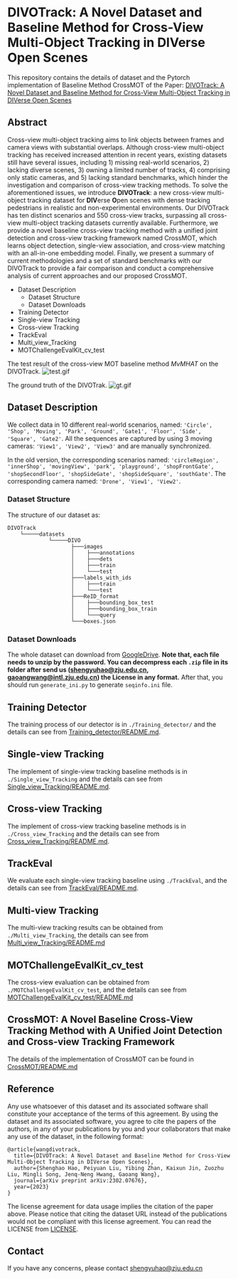 # DIVOTrack: A Novel Dataset and Baseline Method for Cross-View Multi-Object Tracking in DIVerse Open Scenes

This repository contains the details of dataset and the Pytorch implementation of Baseline Method CrossMOT of the Paper:
[DIVOTrack: A Novel Dataset and Baseline Method for Cross-View Multi-Object Tracking in DIVerse Open Scenes](https://arxiv.org/abs/2302.07676)


## Abstract
Cross-view multi-object tracking aims to link objects between frames and camera views with substantial overlaps. Although cross-view multi-object tracking has received increased attention in recent years, existing datasets still have several issues, including 1) missing real-world scenarios, 2) lacking diverse scenes, 3) owning a limited number of tracks, 4) comprising only static cameras, and 5) lacking standard benchmarks, which hinder the investigation and comparison of cross-view tracking methods. To solve the aforementioned issues, we introduce **DIVOTrack**: a new cross-view multi-object tracking dataset for **DIV**erse **O**pen scenes with dense tracking pedestrians in realistic and non-experimental environments. Our DIVOTrack has ten distinct scenarios and 550 cross-view tracks, surpassing all cross-view multi-object tracking datasets currently available. Furthermore, we provide a novel baseline cross-view tracking method with a unified joint detection and cross-view tracking framework named CrossMOT, which learns object detection, single-view association, and cross-view matching with an all-in-one embedding model. Finally, we present a summary of current methodologies and a set of standard benchmarks with our DIVOTrack to provide a fair comparison and conduct a comprehensive analysis of current approaches and our proposed CrossMOT.


- Dataset Description
  - Dataset Structure
  - Dataset Downloads
- Training Detector
- Single-view Tracking
- Cross-view Tracking
- TrackEval
- Multi_view_Tracking
- MOTChallengeEvalKit_cv_test


The test result of the cross-view MOT baseline method *MvMHAT* on the DIVOTrack. 
![test.gif](asset/test.gif)

The ground truth of the DIVOTrak.
![gt.gif](asset/gt.gif)

## Dataset Description
We collect data in 10 different real-world scenarios, named: `'Circle', 'Shop', 'Moving', 'Park', 'Ground', 'Gate1', 'Floor', 'Side', 'Square', 'Gate2'`. All
the sequences are captured by using 3 moving cameras: `'View1', 'View2', 'View3'` and are manually synchronized. 

In the old version, the corresponding scenarios named: `'circleRegion', 'innerShop', 'movingView', 'park', 'playground', 'shopFrontGate', 'shopSecondFloor', 'shopSideGate', 'shopSideSquare', 'southGate'`. The corresponding camera named: `'Drone', 'View1', 'View2'`.

### Dataset Structure
The structure of our dataset as:
```
DIVOTrack
    └─────datasets
             └─────DIVO
                    ├───images
                    │    ├───annotations
                    │    ├───dets
                    │    ├───train
                    │    └───test
                    ├───labels_with_ids
                    │    ├───train
                    │    └───test
                    ├───ReID_format
                    │    ├───bounding_box_test
                    │    ├───bounding_box_train
                    │    └───query
                    └───boxes.json

```
### Dataset Downloads
The whole dataset can download from [GoogleDrive](https://drive.google.com/drive/folders/1RCk95TdFv3Tt7gVuyxJasiHG1IPE6jkX?usp=sharing). **Note that, each file needs to unzip by the password. You can decompress each `.zip` file in its folder after send us (shengyuhao@zju.edu.cn, gaoangwang@intl.zju.edu.cn) the License in any format.** After that, you should run `generate_ini.py` to generate `seqinfo.ini` file. 

## Training Detector
The training process of our detector is in `./Training_detector/` and the details can see from  [Training_detector/README.md](https://github.com/shengyuhao/DIVOTrack/tree/main/Training_Detector#readme).
## Single-view Tracking
The implement of single-view tracking baseline methods is in `./Single_view_Tracking` and the details can see from [Single_view_Tracking/README.md](https://github.com/shengyuhao/DIVOTrack/tree/main/Single_view_Tracking#readme).
## Cross-view Tracking
The implement of cross-view tracking baseline methods is in ```./Cross_view_Tracking``` and the details can see from [Cross_view_Tracking/README.md](https://github.com/shengyuhao/DIVOTrack/tree/main/Cross_view_Tracking#readme).
## TrackEval
We evaluate each single-view tracking baseline using `./TrackEval`, and the details can see from [TrackEval/README.md](https://github.com/shengyuhao/DIVOTrack/tree/main/TrackEval#readme).
## Multi-view Tracking
The multi-view tracking results can be obtained from `./Multi_view_Tracking`, the details can see from [Multi_view_Tracking/README.md](https://github.com/shengyuhao/DIVOTrack/tree/main/Multi_view_Tracking#readme)
## MOTChallengeEvalKit_cv_test
The cross-view evaluation can be obtained from `./MOTChallengeEvalKit_cv_test`, and the details can see from [MOTChallengeEvalKit_cv_test/README.md](https://github.com/shengyuhao/DIVOTrack/tree/main/MOTChallengeEvalKit_cv_test#readme)

## CrossMOT: A Novel Baseline Cross-View Tracking Method with A Unified Joint Detection and Cross-view Tracking Framework
The details of the implementation of CrossMOT can be found in [CrossMOT/README.md](https://github.com/shengyuhao/DIVOTrack/tree/main/CrossMOT#readme)

## Reference
Any use whatsoever of this dataset and its associated software shall constitute your acceptance of the terms of this agreement. By using the dataset and its associated software, you agree to cite the papers of the authors, in any of your publications by you and your collaborators that make any use of the dataset, in the following format:
```
@article{wangdivotrack,
  title={DIVOTrack: A Novel Dataset and Baseline Method for Cross-View Multi-Object Tracking in DIVerse Open Scenes},
  author={Shenghao Hao, Peiyuan Liu, Yibing Zhan, Kaixun Jin, Zuozhu Liu, Mingli Song, Jenq-Neng Hwang, Gaoang Wang},
  journal={arXiv preprint arXiv:2302.07676},
  year={2023}
}
```
The license agreement for data usage implies the citation of the paper above. Please notice that citing the dataset URL instead of the publications would not be compliant with this license agreement. You can read the LICENSE from [LICENSE](https://github.com/shengyuhao/DIVOTrack/blob/main/LICENSE.md).

## Contact
If you have any concerns, please contact shengyuhao@zju.edu.cn
